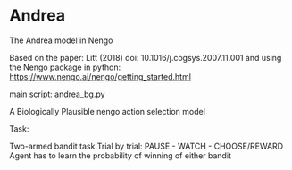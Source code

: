 # Andrea
The Andrea model in Nengo

Based on the paper: Litt (2018) doi: 10.1016/j.cogsys.2007.11.001 and using the Nengo package in python:
https://www.nengo.ai/nengo/getting_started.html

main script: andrea_bg.py

A Biologically Plausible nengo action selection model

Task:

Two-armed bandit task
Trial by trial: PAUSE - WATCH - CHOOSE/REWARD
Agent has to learn the probability of winning of either bandit


